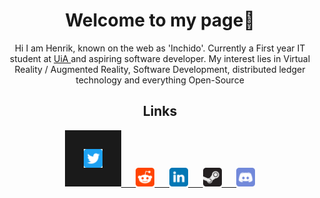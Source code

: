 <h1 align="center">Welcome to my page🗿</h1>
<div align="center">
  <p>
   Hi I am Henrik, known on the web as 'Inchido'. Currently a First year IT student at <a href="https://www.uia.no/en">UiA </a> and aspiring software developer. 
    My interest lies in Virtual Reality / Augmented Reality, Software Development, distributed ledger technology and everything Open-Source
  </p>
	<h2>Links</h2>
	<a href="https://twitter.com/_Inchido"><img border=30px alt="Twitter" width="30px" margin="1000px"
		src="https://github.com/edent/SuperTinyIcons/blob/master/images/svg/twitter.svg"
	</a>&nbsp;&nbsp;&nbsp;&nbsp;&nbsp;
	<a href="https://www.reddit.com/user/Inchido">
		<img alt="Reddit" width="30px"
		src="https://github.com/edent/SuperTinyIcons/blob/master/images/svg/reddit.svg"
	</a>&nbsp;&nbsp;&nbsp;&nbsp;&nbsp;
	<a href="https://www.linkedin.com/in/lars-henrik-råkil">
		<img alt="LinkedIn" width="30px"
		src="https://github.com/edent/SuperTinyIcons/blob/master/images/svg/linkedin.svg"
	</a>&nbsp;&nbsp;&nbsp;&nbsp;&nbsp;
	<a href="https://steamcommunity.com/profiles/76561198135935374/">
		<img alt="Steam" width="30px"
		src="https://github.com/edent/SuperTinyIcons/blob/master/images/svg/steam.svg"
	</a>&nbsp;&nbsp;&nbsp;&nbsp;&nbsp;
	<a href="https://discordapp.com/users/167610187119722496">
		<img alt="Steam" width="30px"
		src="https://github.com/edent/SuperTinyIcons/blob/master/images/svg/discord.svg"
	</a>
</div>

<!-- You found the secret message! Have a cookie🍪 -->
